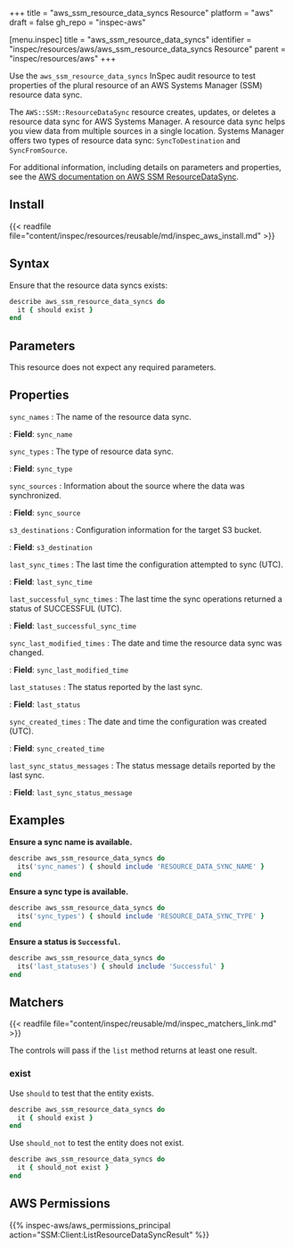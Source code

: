 +++
title = "aws_ssm_resource_data_syncs Resource"
platform = "aws"
draft = false
gh_repo = "inspec-aws"

[menu.inspec]
title = "aws_ssm_resource_data_syncs"
identifier = "inspec/resources/aws/aws_ssm_resource_data_syncs Resource"
parent = "inspec/resources/aws"
+++

Use the `aws_ssm_resource_data_syncs` InSpec audit resource to test properties of the plural resource of an AWS Systems Manager (SSM) resource data sync.

The `AWS::SSM::ResourceDataSync` resource creates, updates, or deletes a resource data sync for AWS Systems Manager. A resource data sync helps you view data from multiple sources in a single location. Systems Manager offers two types of resource data sync: `SyncToDestination` and `SyncFromSource`.

For additional information, including details on parameters and properties, see the [AWS documentation on AWS SSM ResourceDataSync](https://docs.aws.amazon.com/AWSCloudFormation/latest/UserGuide/aws-resource-ssm-resourcedatasync.html).

## Install

{{< readfile file="content/inspec/resources/reusable/md/inspec_aws_install.md" >}}

## Syntax

Ensure that the resource data syncs exists:

```ruby
describe aws_ssm_resource_data_syncs do
  it { should exist }
end
```

## Parameters

This resource does not expect any required parameters.

## Properties

`sync_names`
: The name of the resource data sync.

: **Field**: `sync_name`

`sync_types`
: The type of resource data sync.

: **Field**: `sync_type`

`sync_sources`
: Information about the source where the data was synchronized.

: **Field**: `sync_source`

`s3_destinations`
: Configuration information for the target S3 bucket.

: **Field**: `s3_destination`

`last_sync_times`
: The last time the configuration attempted to sync (UTC).

: **Field**: `last_sync_time`

`last_successful_sync_times`
: The last time the sync operations returned a status of SUCCESSFUL (UTC).

: **Field**: `last_successful_sync_time`

`sync_last_modified_times`
: The date and time the resource data sync was changed.

: **Field**: `sync_last_modified_time`

`last_statuses`
: The status reported by the last sync.

: **Field**: `last_status`

`sync_created_times`
: The date and time the configuration was created (UTC).

: **Field**: `sync_created_time`

`last_sync_status_messages`
: The status message details reported by the last sync.

: **Field**: `last_sync_status_message`

## Examples

**Ensure a sync name is available.**

```ruby
describe aws_ssm_resource_data_syncs do
  its('sync_names') { should include 'RESOURCE_DATA_SYNC_NAME' }
end
```

**Ensure a sync type is available.**

```ruby
describe aws_ssm_resource_data_syncs do
  its('sync_types') { should include 'RESOURCE_DATA_SYNC_TYPE' }
end
```

**Ensure a status is `Successful`.**

```ruby
describe aws_ssm_resource_data_syncs do
  its('last_statuses') { should include 'Successful' }
end
```

## Matchers

{{< readfile file="content/inspec/reusable/md/inspec_matchers_link.md" >}}

The controls will pass if the `list` method returns at least one result.

### exist

Use `should` to test that the entity exists.

```ruby
describe aws_ssm_resource_data_syncs do
  it { should exist }
end
```

Use `should_not` to test the entity does not exist.

```ruby
describe aws_ssm_resource_data_syncs do
  it { should_not exist }
end
```

## AWS Permissions

{{% inspec-aws/aws_permissions_principal action="SSM:Client:ListResourceDataSyncResult" %}}
